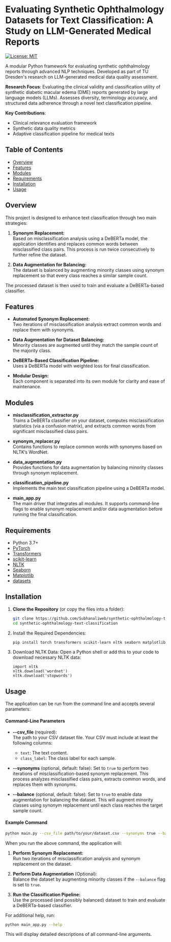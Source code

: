 # Evaluating Synthetic Ophthalmology Datasets for Text Classification: A Study on LLM-Generated Medical Reports

[![License: MIT](https://img.shields.io/badge/License-MIT-yellow.svg)](https://opensource.org/licenses/MIT)

A modular Python framework for evaluating synthetic ophthalmology reports through advanced NLP techniques. Developed as part of TU Dresden's research on LLM-generated medical data quality assessment.

**Research Focus**: Evaluating the clinical validity and classification utility of synthetic diabetic macular edema (DME) reports generated by large language models (LLMs). Assesses diversity, terminology accuracy, and structured data adherence through a novel text classification pipeline.

**Key Contributions**:
- Clinical relevance evaluation framework
- Synthetic data quality metrics
- Adaptive classification pipeline for medical texts

## Table of Contents

- [Overview](#overview)
- [Features](#features)
- [Modules](#modules)
- [Requirements](#requirements)
- [Installation](#installation)
- [Usage](#usage)

## Overview

This project is designed to enhance text classification through two main strategies:

1. **Synonym Replacement:**  
   Based on misclassification analysis using a DeBERTa model, the application identifies and replaces common words between misclassified class pairs. This process is run twice consecutively to further refine the dataset.

2. **Data Augmentation for Balancing:**  
   The dataset is balanced by augmenting minority classes using synonym replacement so that every class reaches a similar sample count.

The processed dataset is then used to train and evaluate a DeBERTa-based classifier.

## Features

- **Automated Synonym Replacement:**  
  Two iterations of misclassification analysis extract common words and replace them with synonyms.

- **Data Augmentation for Dataset Balancing:**  
  Minority classes are augmented until they match the sample count of the majority class.

- **DeBERTa-Based Classification Pipeline:**  
  Uses a DeBERTa model with weighted loss for final classification.

- **Modular Design:**  
  Each component is separated into its own module for clarity and ease of maintenance.

## Modules

- **misclassification_extractor.py**  
  Trains a DeBERTa classifier on your dataset, computes misclassification statistics (via a confusion matrix), and extracts common words from significant misclassified class pairs.

- **synonym_replacer.py**  
  Contains functions to replace common words with synonyms based on NLTK’s WordNet.

- **data_augmentation.py**  
  Provides functions for data augmentation by balancing minority classes through synonym replacement.

- **classification_pipeline.py**  
  Implements the main text classification pipeline using a DeBERTa model.

- **main_app.py**  
  The main driver that integrates all modules. It supports command-line flags to enable synonym replacement and/or data augmentation before running the final classification.

## Requirements

- Python 3.7+
- [PyTorch](https://pytorch.org/)
- [Transformers](https://github.com/huggingface/transformers)
- [scikit-learn](https://scikit-learn.org/)
- [NLTK](https://www.nltk.org/)
- [Seaborn](https://seaborn.pydata.org/)
- [Matplotlib](https://matplotlib.org/)
- [datasets](https://github.com/huggingface/datasets)

## Installation

1. **Clone the Repository** (or copy the files into a folder):

   ```bash
   git clone https://github.com/Subhanaliweb/synthetic-ophthalmology-text-classification.git
   cd synthetic-ophthalmology-text-classification
   ```
2. Install the Required Dependencies:
   ```bash
   pip install torch transformers scikit-learn nltk seaborn matplotlib datasets
   ```
2. Download NLTK Data:
   Open a Python shell or add this to your code to download necessary NLTK data:
   ```
   import nltk
   nltk.download('wordnet')
   nltk.download('stopwords')
   ```

## Usage
   The application can be run from the command line and accepts several parameters:
   
#### Command-Line Parameters

- **--csv_file** (required):  
  The path to your CSV dataset file. Your CSV must include at least the following columns:
  - ```text```: The text content.
  - ```class_label```: The class label for each sample.
 
- **--synonyms** (optional, default: false): 
  Set to ```true``` to perform two iterations of misclassification-based synonym replacement. This process analyzes misclassified class pairs, extracts common words, and replaces them with synonyms.

- **--balance** (optional, default: false):
  Set to ```true``` to enable data augmentation for balancing the dataset. This will augment minority classes using synonym replacement until each class reaches the target sample count.
  
#### Example Command
   ```bash
   python main.py --csv_file path/to/your/dataset.csv --synonyms true --balance true
   ```

When you run the above command, the application will:

1. **Perform Synonym Replacement:**  
   Run two iterations of misclassification analysis and synonym replacement on the dataset.
   
2. **Perform Data Augmentation** (Optional):  
   Balance the dataset by augmenting minority classes if the ```--balance``` flag is set to ```true```.

3. **Run the Classification Pipeline:**  
   Use the processed (and possibly balanced) dataset to train and evaluate a DeBERTa-based classifier.

For additional help, run:
```bash
python main_app.py --help
```
This will display detailed descriptions of all command-line arguments.

